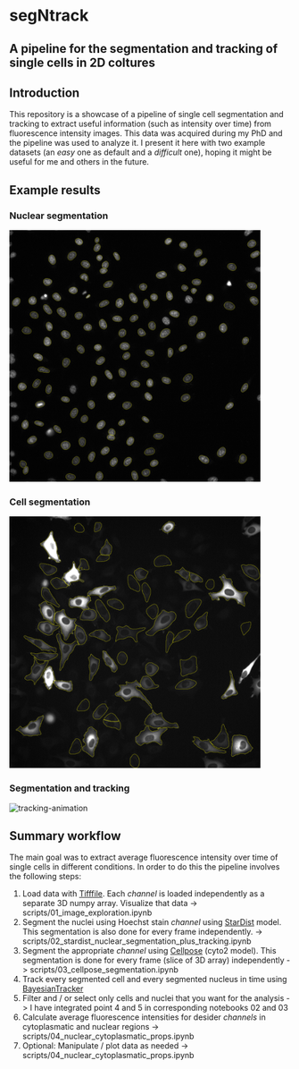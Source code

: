 # segNtrack
## A pipeline for the segmentation and tracking of single cells in 2D coltures

## Introduction
This repository is a showcase of a pipeline of single cell segmentation and tracking to extract useful information (such as intensity over time) from fluorescence intensity images. This data was acquired during my PhD and the pipeline was used to analyze it. I present it here with two example datasets (an _easy_ one as default and a _difficult_ one), hoping it might be useful for me and others in the future.

## Example results
### Nuclear segmentation
<img src="results/nuclei_boundaries.png" alt="nuclei" width="450"/>

### Cell segmentation
<img src="results/cell_boundaries.png" alt="cells" width="450"/>

### Segmentation and tracking
<img src="results/segmentation_animation.gif" alt="tracking-animation" width="450"/>

## Summary workflow
The main goal was to extract average fluorescence intensity over time of single cells in different conditions. In order to do this the pipeline involves the following steps:

1. Load data with [Tifffile](https://pypi.org/project/tifffile/). Each _channel_ is loaded independently as a separate 3D numpy array. Visualize that data -> scripts/01_image_exploration.ipynb
2. Segment the nuclei using Hoechst stain _channel_ using [StarDist](https://github.com/stardist/stardist) model. This segmentation is also done for every frame independently. -> scripts/02_stardist_nuclear_segmentation_plus_tracking.ipynb
3. Segment the appropriate _channel_ using [Cellpose](https://www.cellpose.org/) (cyto2 model). This segmentation is done for every frame (slice of 3D array) independently -> scripts/03_cellpose_segmentation.ipynb
4. Track every segmented cell and every segmented nucleus in time using [BayesianTracker](https://github.com/quantumjot/BayesianTracker) 
5. Filter and / or select only cells and nuclei that you want for the analysis -> I have integrated point 4 and 5 in corresponding notebooks 02 and 03
6. Calculate average fluorescence intensities for desider _channels_ in cytoplasmatic and nuclear regions -> scripts/04_nuclear_cytoplasmatic_props.ipynb
7. Optional: Manipulate / plot data as needed  -> scripts/04_nuclear_cytoplasmatic_props.ipynb